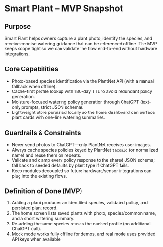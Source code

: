 # Smart Plant – MVP Snapshot

## Purpose
Smart Plant helps owners capture a plant photo, identify the species, and receive concise watering guidance that can be referenced offline. The MVP keeps scope tight so we can validate the flow end-to-end without hardware integrations.

## Core Capabilities
- Photo-based species identification via the PlantNet API (with a manual fallback when offline).
- Cache-first profile lookup with 180-day TTL to avoid redundant policy generation.
- Moisture-focused watering policy generation through ChatGPT (text-only prompts, strict JSON schema).
- Lightweight store persisted locally so the home dashboard can surface plant cards with one-line watering summaries.

## Guardrails & Constraints
- Never send photos to ChatGPT—only PlantNet receives user images.
- Always cache species policies keyed by PlantNet `taxonId` (or normalized name) and reuse them on repeats.
- Validate and clamp every policy response to the shared JSON schema; fall back to seeded defaults by plant type if ChatGPT fails.
- Keep modules decoupled so future hardware/sensor integrations can plug into the existing flows.

## Definition of Done (MVP)
1. Adding a plant produces an identified species, validated policy, and persisted plant record.
2. The home screen lists saved plants with photo, species/common name, and a short watering summary.
3. Re-adding the same species reuses the cached profile (no additional ChatGPT call).
4. Mock mode works fully offline for demos, and real mode uses provided API keys when available.
